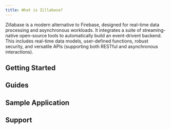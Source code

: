 ```yaml
---
title: What is Zillabase?
---
```


Zillabase is a modern alternative to Firebase, designed for real-time data processing and asynchronous workloads. It integrates a suite of streaming-native open-source tools to automatically build an event-drivent backend. This includes real-time data models, user-defined functions, robust security, and versatile APIs (supporting both RESTful and asynchronous interactions).

## Getting Started

<div class="cards">
  <VPCard
    title="Overview"
    logo="/assets/icons/overview.svg"
    link="/getting-started/overview"
  />

  <VPCard
    title="Quickstart"
    logo="/assets/icons/quickstart.svg"
    link="/getting-started/quickstart"
  />
</div>

## Guides

<div class="cards">
  <VPCard
    title="Generated AsyncAPI Specs"
    logo="/assets/icons/asyncapi.svg"
    link="/guides/generated-asyncapi-specs"
  />

  <VPCard
    title="Manage Configurations"
    logo="/assets/icons/configuration.svg"
    link="/guides/manage-migrations"
  />

  <VPCard
    title="Manage Migrations"
    logo="/assets/icons/migration.svg"
    link="/guides/manage-migrations"
  />

  <VPCard
    title="Manage Authentication"
    logo="/assets/icons/authentication.svg"
    link="/guides/manage-authentication"
  />

  <VPCard
    title="User-Defined Functions"
    logo="/assets/icons/custom function.svg"
    link="/guides/user-defined-function"
  />
</div>

## Sample Application

<div class="cards">
  <VPCard
    title="StreamPay"
    logo="/assets/icons/streampay.svg"
    link="/sample-app/streampay"
  />

  <VPCard
    title="PetStore"
    logo="/assets/icons/petstore.svg"
    link="/sample-app/petstore"
  />
</div>

## Support

<div class="cards">
  <VPCard
    title="Troubleshooting"
    logo="/assets/icons/troubleshoot.svg"
    link="/support/troubleshooting"
  />

  <VPCard
    title="FAQs"
    logo="/assets/icons/faqs.svg"
    link="/support/faqs"
  />

  <VPCard
    title="Community Support"
    logo="/assets/icons/support.svg"
    link="/support/community-support"
  />
</div>